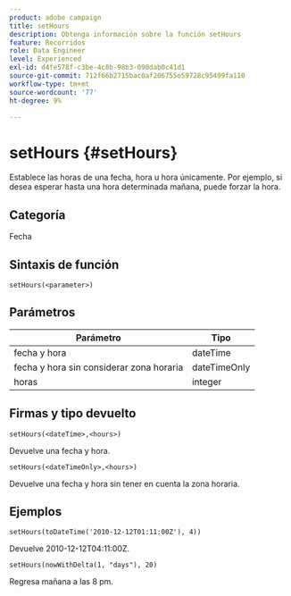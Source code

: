 ```yaml
---
product: adobe campaign
title: setHours
description: Obtenga información sobre la función setHours
feature: Recorridos
role: Data Engineer
level: Experienced
exl-id: d4fe578f-c3be-4c8b-98b3-090dab0c41d1
source-git-commit: 712f66b2715bac0af206755e59728c95499fa110
workflow-type: tm+mt
source-wordcount: '77'
ht-degree: 9%

---
```


# setHours {#setHours}

Establece las horas de una fecha, hora u hora únicamente. Por ejemplo, si desea esperar hasta una hora determinada mañana, puede forzar la hora.

## Categoría

Fecha

## Sintaxis de función

`setHours(<parameter>)`

## Parámetros

| Parámetro | Tipo |
|--- |--- |
| fecha y hora | dateTime |
| fecha y hora sin considerar zona horaria | dateTimeOnly |
| horas | integer |

## Firmas y tipo devuelto

`setHours(<dateTime>,<hours>)`

Devuelve una fecha y hora.

`setHours(<dateTimeOnly>,<hours>)`

Devuelve una fecha y hora sin tener en cuenta la zona horaria.

## Ejemplos

`setHours(toDateTime('2010-12-12T01:11:00Z'), 4))`

Devuelve 2010-12-12T04:11:00Z.

`setHours(nowWithDelta(1, "days"), 20)`

Regresa mañana a las 8 pm.
